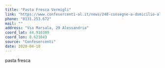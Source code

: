```yaml
---
title: "Pasta Fresca Vermigli"
link: "https://www.confesercenti-al.it/news/248-consegne-a-domicilio-alessandria-lista-aggiornata-al-7-aprile.html"
phone: "0131.253.672"
mail: ""
address: "Via Marsala, 29 Alessandria"
coord_lat: 44.910309
coord_lon: 8.621043
source: "Confesercenti"
date: 2020-04-10
---
```


pasta fresca